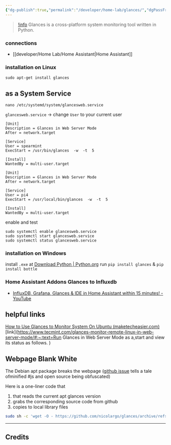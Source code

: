 ```yaml
---
{"dg-publish":true,"permalink":"/developer/home-lab/glances/","dgPassFrontmatter":true}
---
```



> [!info](https://nicolargo.github.io/glances/)
> Glances is a cross-platform system monitoring tool written in Python.

### connections
- [[developer/Home Lab/Home Assistant\|Home Assistant]]

### installation on Linux
```shell
sudo apt-get install glances
```

## as a System Service
```shell
nano /etc/systemd/system/glancesweb.service
```

`glancesweb.service` → change `User` to your current user 
```shell
[Unit]
Description = Glances in Web Server Mode
After = network.target

[Service]
User = spearmint
ExecStart = /usr/bin/glances  -w  -t  5

[Install]
WantedBy = multi-user.target
```

```shell
[Unit]
Description = Glances in Web Server Mode
After = network.target

[Service]
User = pi4
ExecStart = /usr/local/bin/glances  -w  -t  5

[Install]
WantedBy = multi-user.target
```

enable and test 
```shell
sudo systemctl enable glancesweb.service
sudo systemctl start glancesweb.service
sudo systemctl status glancesweb.service
```

### installation on Windows
install `.exe` at [Download Python | Python.org](https://www.python.org/getit/)
run `pip install glances` & `pip install bottle`

### Home Assistant Addons Glances to Influxdb
- [InfluxDB, Grafana, Glances & IDE in Home Assistant within 15 minutes! - YouTube](https://www.youtube.com/watch?v=m9qIqq104as&t=2s)


## helpful links
[How to Use Glances to Monitor System On Ubuntu (maketecheasier.com)](https://www.maketecheasier.com/glances-monitor-system-ubuntu/)
[link](https://www.tecmint.com/glances-monitor-remote-linux-in-web-server-mode/#:~:text=Run Glances in Web Server Mode as a,start and view its status as follows. )

## Webpage Blank White
The Debian apt package breaks the webpage ([github issue](https://github.com/nicolargo/glances/issues/2021) tells a tale ofminified #js and open source being obfuscated)

Here is a one-liner code that 
1. that reads the current apt glances version
2. grabs the corresponding source code from github
3. copies to local library files
```bash
sudo sh -c 'wget -O - https://github.com/nicolargo/glances/archive/refs/tags/v$(glances -V|cut -zd" " -f2|tr -d v).tar.gz | tar -xz -C /usr/lib/python3/dist-packages/glances/outputs/static/ --strip-components=4 --wildcards glances-*/glances/outputs/static/public/'
```

---
## Credits